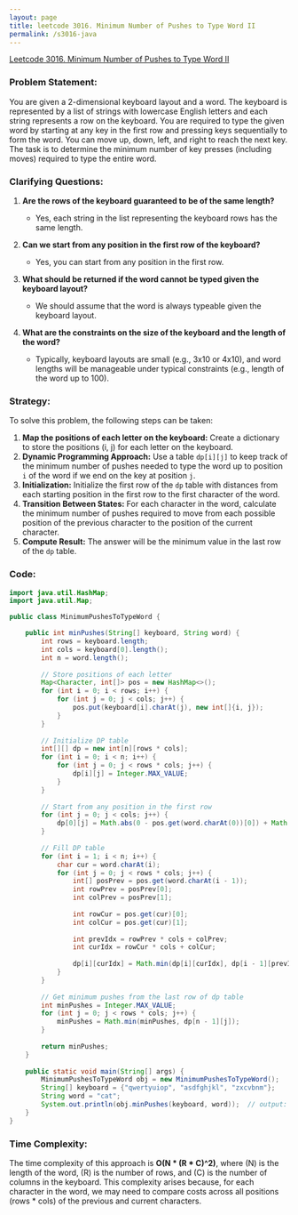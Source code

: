 ```yaml
---
layout: page
title: leetcode 3016. Minimum Number of Pushes to Type Word II
permalink: /s3016-java
---
```

[Leetcode 3016. Minimum Number of Pushes to Type Word II](https://algoadvance.github.io/algoadvance/l3016)
### Problem Statement:

You are given a 2-dimensional keyboard layout and a word. The keyboard is represented by a list of strings with lowercase English letters and each string represents a row on the keyboard. You are required to type the given word by starting at any key in the first row and pressing keys sequentially to form the word. You can move up, down, left, and right to reach the next key. The task is to determine the minimum number of key presses (including moves) required to type the entire word.

### Clarifying Questions:

1. **Are the rows of the keyboard guaranteed to be of the same length?**
   - Yes, each string in the list representing the keyboard rows has the same length.

2. **Can we start from any position in the first row of the keyboard?**
   - Yes, you can start from any position in the first row.

3. **What should be returned if the word cannot be typed given the keyboard layout?**
   - We should assume that the word is always typeable given the keyboard layout.

4. **What are the constraints on the size of the keyboard and the length of the word?**
   - Typically, keyboard layouts are small (e.g., 3x10 or 4x10), and word lengths will be manageable under typical constraints (e.g., length of the word up to 100).

### Strategy:

To solve this problem, the following steps can be taken:

1. **Map the positions of each letter on the keyboard:** Create a dictionary to store the positions (i, j) for each letter on the keyboard.
2. **Dynamic Programming Approach:** Use a table `dp[i][j]` to keep track of the minimum number of pushes needed to type the word up to position `i` of the word if we end on the key at position `j`.
3. **Initialization:** Initialize the first row of the `dp` table with distances from each starting position in the first row to the first character of the word.
4. **Transition Between States:** For each character in the word, calculate the minimum number of pushes required to move from each possible position of the previous character to the position of the current character.
5. **Compute Result:** The answer will be the minimum value in the last row of the `dp` table.

### Code:

```java
import java.util.HashMap;
import java.util.Map;

public class MinimumPushesToTypeWord {

    public int minPushes(String[] keyboard, String word) {
        int rows = keyboard.length;
        int cols = keyboard[0].length();
        int n = word.length();
        
        // Store positions of each letter
        Map<Character, int[]> pos = new HashMap<>();
        for (int i = 0; i < rows; i++) {
            for (int j = 0; j < cols; j++) {
                pos.put(keyboard[i].charAt(j), new int[]{i, j});
            }
        }
        
        // Initialize DP table
        int[][] dp = new int[n][rows * cols];
        for (int i = 0; i < n; i++) {
            for (int j = 0; j < rows * cols; j++) {
                dp[i][j] = Integer.MAX_VALUE;
            }
        }
        
        // Start from any position in the first row
        for (int j = 0; j < cols; j++) {
            dp[0][j] = Math.abs(0 - pos.get(word.charAt(0))[0]) + Math.abs(j - pos.get(word.charAt(0))[1]);
        }
        
        // Fill DP table
        for (int i = 1; i < n; i++) {
            char cur = word.charAt(i);
            for (int j = 0; j < rows * cols; j++) {
                int[] posPrev = pos.get(word.charAt(i - 1));
                int rowPrev = posPrev[0];
                int colPrev = posPrev[1];
                
                int rowCur = pos.get(cur)[0];
                int colCur = pos.get(cur)[1];
                
                int prevIdx = rowPrev * cols + colPrev;
                int curIdx = rowCur * cols + colCur;
                
                dp[i][curIdx] = Math.min(dp[i][curIdx], dp[i - 1][prevIdx] + 1 + Math.abs(rowCur - rowPrev) + Math.abs(colCur - colPrev));
            }
        }
        
        // Get minimum pushes from the last row of dp table
        int minPushes = Integer.MAX_VALUE;
        for (int j = 0; j < rows * cols; j++) {
            minPushes = Math.min(minPushes, dp[n - 1][j]);
        }
        
        return minPushes;
    }
    
    public static void main(String[] args) {
        MinimumPushesToTypeWord obj = new MinimumPushesToTypeWord();
        String[] keyboard = {"qwertyuiop", "asdfghjkl", "zxcvbnm"};
        String word = "cat";
        System.out.println(obj.minPushes(keyboard, word));  // output: minimum number of pushes to type "cat"
    }
}
```

### Time Complexity:

The time complexity of this approach is **O(N * (R \* C)^2)**, where \(N\) is the length of the word, \(R\) is the number of rows, and \(C\) is the number of columns in the keyboard. This complexity arises because, for each character in the word, we may need to compare costs across all positions (rows * cols) of the previous and current characters.